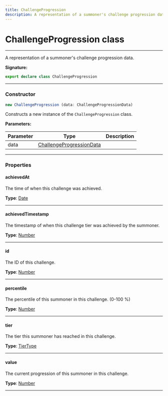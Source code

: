 ```yaml
---
title: ChallengeProgression
description: A representation of a summoner's challenge progression data.
---
```


# ChallengeProgression class

---

A representation of a summoner's challenge progression data.

**Signature:**

```ts
export declare class ChallengeProgression 
```

---

### Constructor

```ts
new ChallengeProgression (data: ChallengeProgressionData)
```

Constructs a new instance of the `ChallengeProgression` class.

**Parameters:**

| Parameter | Type | Description |
| --------- | ---- | ----------- |
| data | [ChallengeProgressionData](/api/challengeprogressiondata) |  |
---

### Properties

#### achievedAt

The time of when this challenge was achieved.



**Type**: [Date](https://developer.mozilla.org/en-US/docs/Web/JavaScript/Reference/Global_Objects/Date)

---

#### achievedTimestamp

The timestamp of when this challenge tier was achieved by the summoner.



**Type**: [Number](https://developer.mozilla.org/en-US/docs/Web/JavaScript/Reference/Global_Objects/Number)

---

#### id

The ID of this challenge.



**Type**: [Number](https://developer.mozilla.org/en-US/docs/Web/JavaScript/Reference/Global_Objects/Number)

---

#### percentile

The percentile of this summoner in this challenge. (0-100 %)



**Type**: [Number](https://developer.mozilla.org/en-US/docs/Web/JavaScript/Reference/Global_Objects/Number)

---

#### tier

The tier this summoner has reached in this challenge.



**Type**: [TierType](/api/tiertype)

---

#### value

The current progression of this summoner in this challenge.



**Type**: [Number](https://developer.mozilla.org/en-US/docs/Web/JavaScript/Reference/Global_Objects/Number)

---

